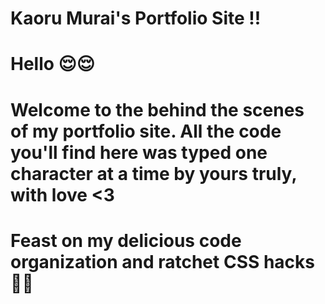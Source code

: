# Kaoru Murai's Portfolio Site !!

# Hello 😌😌

# Welcome to the behind the scenes of my portfolio site. All the code you'll find here was typed one character at a time by yours truly, with love <3

# Feast on my delicious code organization and ratchet CSS hacks 🤪🤪


